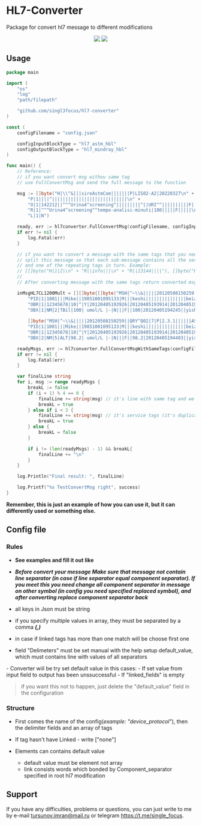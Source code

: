 # HL7-Converter 

Package for convert hl7 message to different modifications

<p> <center>
<img src="https://img.shields.io/badge/made_by-singl3focus-blue"> <img src="https://img.shields.io/badge/PRs-welcome-brightgreen.svg?style=flat">
</center> </p>

## Usage

```go
package main

import (
	"os"
	"log"
	"path/filepath"

	"github.com/singl3focus/hl7-converter"
)

const (
	configFilename = "config.json"

	configInputBlockType = "hl7_astm_hbl"
	configOutputBlockType = "hl7_mindray_hbl"
)

func main() {
	// Reference:
	// if you want convert msg withou same tag
	// use FullConvertMsg and send the full message to the function

	msg := []byte("H|\\^&|||sireAstmCom|||||||P|LIS02-A2|20220327\n" +
		"P|1||||^||||||||||||||||||||||||||||\n" +
		"O|1|142212||^^^Urina4^screening^|||||||||^||URI^^||||||||||F|||||\n" +
		"R|1|^^^Urina4^screening^^tempo-analisi-minuti|180|||||F|||||\n" +
		"L|1|N") 

	ready, err := hl7converter.FullConvertMsg(configFilename, configInputBlockType, configOutputBlockType, inputNewMsgHBL)
	if err != nil {
		log.Fatal(err)
	}

	// if you want to convert a message with the same tags that you needed,
	// split this message so that each sub-message contains all the service tags (non-repeating tags)
	// and one of the repeating tags in turn. Example:
	// [[]byte("H|1|2|\n" + "R||info|||\n" + "R||13144||||"), []byte("H|1|2|\n" + "R||info|||\n" + "R||13155||||")]
	//
	// After converting message with the same tags return converted msg which you could be assemble to your needed msg

	inMsgHL7CL1200Mult = [][]byte{[]byte("MSH|^~\\&|||||20120508150259||QRY^Q02|7|P|2.3.1||||||ASCII|||\n" + 
		"PID|1|1001|||Mike||19851001095133|M|||keshi|||||||||||||||beizhu|||||\n" +
		"OBR|1|12345678|10|^|Y|20120405193926|20120405193914|20120405193914|||||linchuangzhenduan|20120405193914|serum|lincyisheng|keshi||||||||3|||||||||||||||||||||||\n" +
		"OBX|1|NM|2|TBil|100| umol/L |-|N|||F||100|20120405194245||yishen|0|"),
	
		[]byte("MSH|^~\\&|||||20120508150259||QRY^Q02|7|P|2.3.1||||||ASCII|||\n" + 
		"PID|1|1001|||Mike||19851001095133|M|||keshi|||||||||||||||beizhu|||||\n" +
		"OBR|1|12345678|10|^|Y|20120405193926|20120405193914|20120405193914|||||linchuangzhenduan|20120405193914|serum|lincyisheng|keshi||||||||3|||||||||||||||||||||||\n" + 
		"OBX|2|NM|5|ALT|98.2| umol/L |-|N|||F||98.2|20120405194403||yishen|0|")}

	readyMsgs, err := hl7converter.FullConvertMsgWithSameTags(configFilename, configInputBlockType2, configOutputBlockType2, inMsgHL7CL1200Mult, "OBX")
	if err != nil {
		log.Fatal(err)
	}

	var finalLine string
	for i, msg := range readyMsgs {
		breakL := false
		if (i + 1) % 4 == 0 {
			finalLine += string(msg) // it's line with same tag and we get it and add to finalLine 
			breakL = true
		} else if i < 3 {
			finalLine += string(msg) // it's service tags (it's duplicate in every msg)
			breakL = true
		} else {
			breakL = false
		}

		if i != (len(readyMsgs) - 1) && breakL{
			finalLine += "\n"
		}
	}

	log.Println("Final result: ", finalLine)

	log.Printf("%s TestConvertMsg right", success)
}
```
**Remember, this is just an example of how you can use it, but it can differently used or something else.**


## Config file 
### Rules
- **See examples and fill it out like**

- ***Before convert your message Make sure that message not contain line separator (in case if line separator equal component separator). If you meet this you need change all component separator in message on other symbol (in config you need specified replaced symbol), and after converting replace component separator back***

- all keys in Json must be string
- if you specify multiple values in array, they must be separated by a comma ***(,)***
- in case if linked tags has more than one match will be choose first one 
- field "Delimeters" must be set manual with the help setup default_value, which must contains line with values of all separators 

\- Converter wiil be try set default value in this cases:
	- If set value from input field to output has been unssuccessful
	- If "linked_fields" is empty 


> if you want this not to happen, just delete the "default_value" field in the configuration


### Structure
- First comes the name of the config(*example: "device_protocol"*), then the delimiter fields and an array of tags

- If tag hasn't have Linked - write ["none"]

- Elements can contains default value
    - default value must be element not array 
    - link consists words which bonded by Component_separator specified in root hl7 modification

## Support
If you have any difficulties, problems or questions, you can just write to me by e-mail <tursunov.imran@mail.ru> or telegram <https://t.me/single_focus>.
